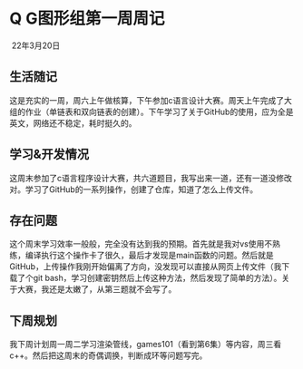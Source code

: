 #                       Q G图形组第一周周记

​                                                                                   22年3月20日

## 生活随记

这是充实的一周，周六上午做核算，下午参加c语言设计大赛。周天上午完成了大组的作业（单链表和双向链表的创建）。下午学习了关于GitHub的使用，应为全是英文，网络还不稳定，耗时挺久的。

## 学习&开发情况

这周末参加了c语言程序设计大赛，共六道题目，我写出来一道，还有一道没修改对。学习了GitHub的一系列操作，创建了仓库，知道了怎么上传文件。

## 存在问题

这个周末学习效率一般般，完全没有达到我的预期。首先就是我对vs使用不熟练，编译执行这个操作卡了很久，最后才发现是main函数的问题。然后就是GitHub，上传操作我刚开始偏离了方向，没发现可以直接从网页上传文件（我下载了个git bash，学习创建密钥然后上传这种方法，然后发现了简单的方法）。关于大赛，我还是太嫩了，从第三题就不会写了。

## 下周规划

我下周计划周一周二学习渲染管线，games101（看到第6集）等内容，周三看c++。然后把这周末的奇偶调换，判断成环等问题写完。